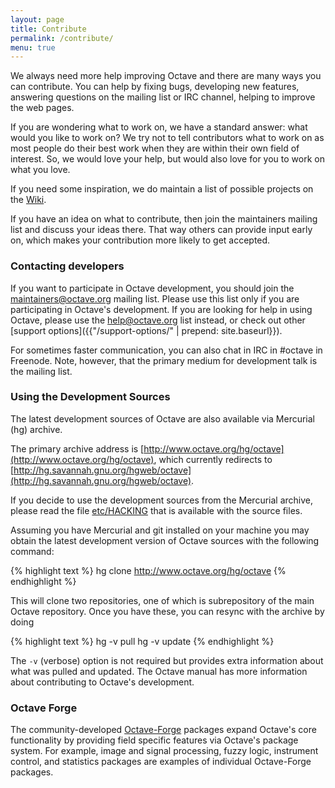 ```yaml
---
layout: page
title: Contribute
permalink: /contribute/
menu: true
---
```


We always need more help improving Octave
and there are many ways you can contribute.
You can help by fixing bugs, developing new features,
answering questions on the mailing list or IRC channel,
helping to improve the web pages.

If you are wondering what to work on, we have a standard answer:
what would you like to work on?
We try not to tell contributors what to work on
as most people do their best work
when they are within their own field of interest.
So, we would love your help,
but would also love for you to work on what you love.

If you need some inspiration,
we do maintain a list of possible projects on the
[Wiki](http://www.octave.org/wiki/Projects).

If you have an idea on what to contribute,
then join the maintainers mailing list and discuss your ideas there.
That way others can provide input early on,
which makes your contribution more likely to get accepted.

### Contacting developers

If you want to participate in Octave development, you should join the
[maintainers@octave.org](https://lists.gnu.org/mailman/listinfo/octave-maintainers)
mailing list.
Please use this list only if you are participating in Octave's development.
If you are looking for help in using Octave, please use the
[help@octave.org](https://lists.gnu.org/mailman/listinfo/help-octave)
list instead, or check out other
[support options]({{"/support-options/" | prepend: site.baseurl}}).

For sometimes faster communication,
you can also chat in IRC in #octave in Freenode.
Note, however, that the primary medium for development talk is the mailing list.

### Using the Development Sources

The latest development sources of Octave are also available via Mercurial (hg) archive.

The primary archive address is
[http://www.octave.org/hg/octave](http://www.octave.org/hg/octave),
which currently redirects to
[http://hg.savannah.gnu.org/hgweb/octave](http://hg.savannah.gnu.org/hgweb/octave).

If you decide to use the development sources from the Mercurial archive,
please read the file
[etc/HACKING](http://www.octave.org/hg/octave/file/tip/etc/HACKING)
that is available with the source files.

Assuming you have Mercurial and git installed on your machine you may obtain
the latest development version of Octave sources with the following command:

{% highlight text %}
hg clone http://www.octave.org/hg/octave
{% endhighlight %}

This will clone two repositories,
one of which is subrepository of the main Octave repository.
Once you have these, you can resync with the archive by doing

{% highlight text %}
hg -v pull
hg -v update
{% endhighlight %}

The `-v` (verbose) option is not required but provides extra information
about what was pulled and updated.
The Octave manual has more information about contributing to Octave's development.

### Octave Forge

The community-developed [Octave-Forge][forge] packages expand Octave's core
functionality by providing field specific features via Octave's package system.
For example, image and signal processing, fuzzy logic, instrument control,
and statistics packages are examples of individual Octave-Forge packages.

[forge]: http://octave.sourceforge.net/
[forge-packages]: http://octave.sourceforge.net/packages.php
